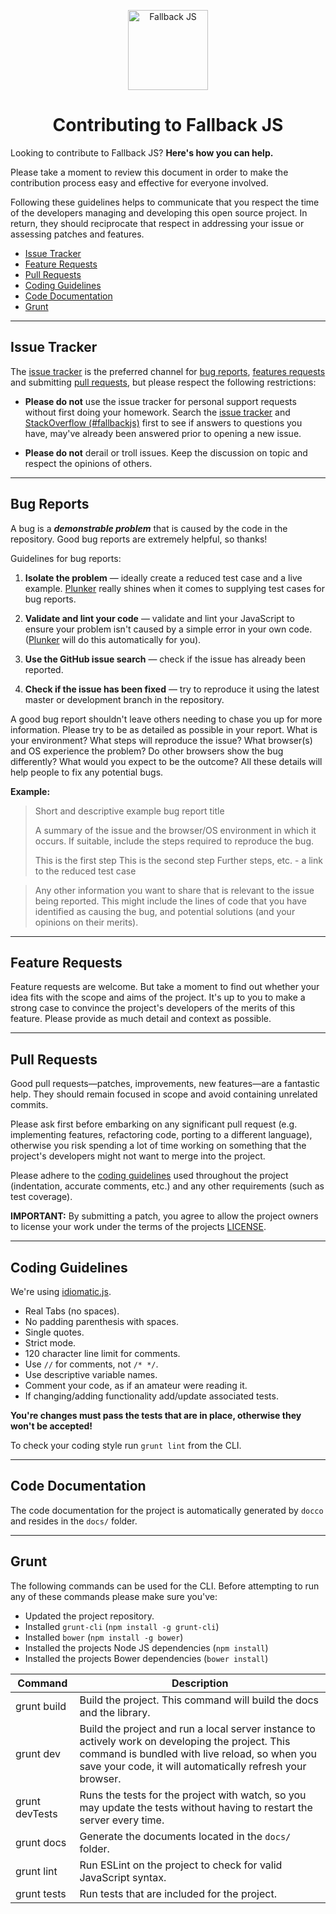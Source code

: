 <p align="center"><a href="http://fallback.io/" target="_blank"><img alt="Fallback JS" height="128" src="http://fallback.io/img/logo.png" /></a></p>
<h1 align="center">Contributing to Fallback JS</h1>

Looking to contribute to Fallback JS? **Here's how you can help.**

Please take a moment to review this document in order to make the contribution process easy and effective for everyone involved.

Following these guidelines helps to communicate that you respect the time of the developers managing and developing this open source project. In return, they should reciprocate that respect in addressing your issue or assessing patches and features.

- [Issue Tracker](#issue-tracker)
- [Feature Requests](#feature-requests)
- [Pull Requests](#pull-requests)
- [Coding Guidelines](#coding-guidelines)
- [Code Documentation](#code-documentation)
- [Grunt](#grunt)

---

## Issue Tracker

The [issue tracker](https://github.com/dolox/fallback/issues) is the preferred channel for [bug reports](#bug-reports), [features requests](#feature-requests) and submitting [pull requests](#pull-requests), but please respect the following restrictions:

- **Please do not** use the issue tracker for personal support requests without first doing your homework. Search the [issue tracker](https://github.com/dolox/fallback/issues) and [StackOverflow (#fallbackjs)](http://stackoverflow.com/questions/tagged/fallbackjs) first to see if answers to questions you have, may've already been answered prior to opening a new issue.

- **Please do not** derail or troll issues. Keep the discussion on topic and respect the opinions of others.

---

## Bug Reports

A bug is a ***demonstrable problem*** that is caused by the code in the repository. Good bug reports are extremely helpful, so thanks!

Guidelines for bug reports:

1. **Isolate the problem** — ideally create a reduced test case and a live example. [Plunker](http://plnkr.co/) really shines when it comes to supplying test cases for bug reports.

2. **Validate and lint your code** — validate and lint your JavaScript to ensure your problem isn't caused by a simple error in your own code. ([Plunker](http://plnkr.co/) will do this automatically for you).

3. **Use the GitHub issue search** — check if the issue has already been reported.

4. **Check if the issue has been fixed** — try to reproduce it using the latest master or development branch in the repository.

A good bug report shouldn't leave others needing to chase you up for more information. Please try to be as detailed as possible in your report. What is your environment? What steps will reproduce the issue? What browser(s) and OS experience the problem? Do other browsers show the bug differently? What would you expect to be the outcome? All these details will help people to fix any potential bugs.

**Example:**

> Short and descriptive example bug report title
>
> A summary of the issue and the browser/OS environment in which it occurs. If suitable, include the steps required to reproduce the bug.
>
> This is the first step
> This is the second step
> Further steps, etc.
> <url> - a link to the reduced test case

> Any other information you want to share that is relevant to the issue being reported. This might include the lines of code that you have identified as causing the bug, and potential solutions (and your opinions on their merits).

---

## Feature Requests

Feature requests are welcome. But take a moment to find out whether your idea fits with the scope and aims of the project. It's up to you to make a strong case to convince the project's developers of the merits of this feature. Please provide as much detail and context as possible.

---

## Pull Requests

Good pull requests—patches, improvements, new features—are a fantastic help. They should remain focused in scope and avoid containing unrelated commits.

Please ask first before embarking on any significant pull request (e.g. implementing features, refactoring code, porting to a different language), otherwise you risk spending a lot of time working on something that the project's developers might not want to merge into the project.

Please adhere to the [coding guidelines](#coding-guidelines) used throughout the project (indentation, accurate comments, etc.) and any other requirements (such as test coverage).

**IMPORTANT:** By submitting a patch, you agree to allow the project owners to license your work under the terms of the projects [LICENSE](https://github.com/dolox/fallback/blob/master/LICENSE.txt).

---

## Coding Guidelines

We're using [idiomatic.js](https://github.com/rwaldron/idiomatic.js/blob/master/readme.md).

- Real Tabs (no spaces).
- No padding parenthesis with spaces.
- Single quotes.
- Strict mode.
- 120 character line limit for comments.
- Use `//` for comments, not `/* */`.
- Use descriptive variable names.
- Comment your code, as if an amateur were reading it.
- If changing/adding functionality add/update associated tests.

**You're changes must pass the tests that are in place, otherwise they won't be accepted!**

To check your coding style run `grunt lint` from the CLI.

---

## Code Documentation

The code documentation for the project is automatically generated by `docco` and resides in the `docs/` folder.

---

## Grunt

The following commands can be used for the CLI. Before attempting to run any of these commands please make sure you've:

- Updated the project repository.
- Installed `grunt-cli` (`npm install -g grunt-cli`)
- Installed `bower` (`npm install -g bower`)
- Installed the projects Node JS dependencies (`npm install`)
- Installed the projects Bower dependencies (`bower install`)

| Command        | Description |
| -------------- | ----------- |
| grunt build    | Build the project. This command will build the docs and the library. |
| grunt dev      | Build the project and run a local server instance to actively work on developing the project. This command is bundled with live reload, so when you save your code, it will automatically refresh your browser. |
| grunt devTests | Runs the tests for the project with watch, so you may update the tests without having to restart the server every time. |
| grunt docs     | Generate the documents located in the `docs/` folder. |
| grunt lint     | Run ESLint on the project to check for valid JavaScript syntax. |
| grunt tests    | Run tests that are included for the project. |
